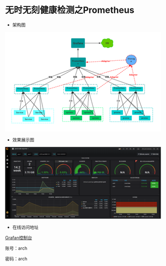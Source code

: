 # 无时无刻健康检测之Prometheus

* 架构图

![Premotheus监控](/img/Premotheus监控.jpg)

* 效果展示图

![grafana效果图](/img/grafana效果图.png)


* 在线访问地址

[Grafan控制台](http://dashboard-ops.uoko.com)

账号：arch

密码：arch